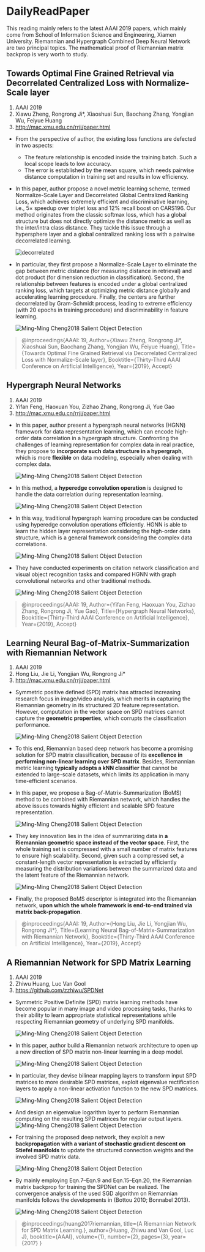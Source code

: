 # DailyReadPaper
This reading mainly refers to the latest AAAI 2019 papers, which 
mainly come from School of Information Science and Engineering, Xiamen University.
Riemannian and Hypergraph Combined Deep Neural Network are two principal topics.
The mathematical proof of Riemannian matrix backprop is very worth to study.
## Towards Optimal Fine Grained Retrieval via Decorrelated Centralized Loss with Normalize-Scale layer
1. AAAI 2019
2. Xiawu Zheng, Rongrong Ji*, Xiaoshuai Sun, Baochang Zhang, Yongjian Wu, Feiyue Huang
3. http://mac.xmu.edu.cn/rrji/paper.html

- From the perspective of author, the existing loss functions are defected in two aspects: 
    + The feature relationship is encoded inside the training batch.
Such a local scope leads to low accuracy. 
    + The error is established by the mean square, which needs pairwise distance computation in training set and results in low efficiency.


- In this paper, author propose a novel metric learning scheme,
termed Normalize-Scale Layer and Decorrelated Global Centralized Ranking Loss, which achieves extremely efficient
and discriminative learning, i.e., 5× speedup over triplet loss
and 12% recall boost on CARS196. Our method originates
from the classic softmax loss, which has a global structure
but does not directly optimize the distance metric as well as
the inter/intra class distance. They tackle this issue through a
hypersphere layer and a global centralized ranking loss with a
pairwise decorrelated learning. 

    ![decorrelated](Pictures/2.png)
    
- In particular, they first propose a Normalize-Scale Layer to eliminate the gap between metric
distance (for measuring distance in retrieval) and dot product (for dimension reduction in classification). Second, the
relationship between features is encoded under a global centralized ranking loss, which targets at optimizing metric distance globally and accelerating learning procedure. Finally,
the centers are further decorrelated by Gram-Schmidt process, leading to extreme efficiency (with 20 epochs in training procedure) and discriminability in feature learning. 

    ![Ming-Ming Cheng2018 Salient Object Detection](Pictures/1.png)
    
>@inproceedings{AAAI: 19, Author={Xiawu Zheng, Rongrong Ji*, Xiaoshuai Sun, Baochang Zhang, Yongjian Wu, Feiyue Huang},
Title={Towards Optimal Fine Grained Retrieval via Decorrelated Centralized Loss with Normalize-Scale layer},
Booktitle={Thirty-Third AAAI Conference on Artificial Intelligence},
Year={2019}, Accept}

## Hypergraph Neural Networks
1. AAAI 2019
2. Yifan Feng, Haoxuan You, Zizhao Zhang, Rongrong Ji, Yue Gao
3. http://mac.xmu.edu.cn/rrji/paper.html

- In this paper, author present a hypergraph neural networks (HGNN) framework for data representation learning, which
can encode high-order data correlation in a hypergraph structure. Confronting the challenges of learning representation
for complex data in real practice, they propose to **incorporate such data structure in a hypergraph**, which is more **flexible** on data modeling, especially when dealing with complex
data. 

    ![Ming-Ming Cheng2018 Salient Object Detection](Pictures/3.png)
    
- In this method, a **hyperedge convolution operation** is designed to handle the data correlation during representation
learning. 

    ![Ming-Ming Cheng2018 Salient Object Detection](Pictures/4.png)
    
- In this way, traditional hypergraph learning procedure can be conducted using 
hyperedge convolution operations efficiently. 
HGNN is able to learn the hidden layer representation considering the high-order data structure, which
is a general framework considering the complex data correlations.

    ![Ming-Ming Cheng2018 Salient Object Detection](Pictures/5.png)
    
- They have conducted experiments on citation network classification and visual 
object recognition tasks and compared HGNN with graph convolutional networks and other
traditional methods. 

    ![Ming-Ming Cheng2018 Salient Object Detection](Pictures/6.png)
    
>@inproceedings{AAAI: 19,
 Author={Yifan Feng, Haoxuan You, Zizhao Zhang, Rongrong Ji, Yue Gao},
Title={Hypergraph Neural Networks},
Booktitle={Thirty-Third AAAI Conference on Artificial Intelligence},
Year={2019}, Accept}

## Learning Neural Bag-of-Matrix-Summarization with Riemannian Network
1. AAAI 2019
2. Hong Liu, Jie Li, Yongjian Wu, Rongrong Ji*
3. http://mac.xmu.edu.cn/rrji/paper.html

- Symmetric positive defined (SPD) matrix has attracted increasing research focus in image/video analysis, which merits in capturing the Riemannian geometry in its structured 2D
feature representation. However, computation in the vector
space on SPD matrices cannot capture the **geometric properties**, which corrupts the classification performance. 

    ![Ming-Ming Cheng2018 Salient Object Detection](Pictures/9.png)
    
- To this end, Riemannian based deep network has become a promising solution for SPD matrix classification, 
because of its **excellence in performing non-linear learning over SPD matrix**.
Besides, Riemannian metric learning **typically adopts a
kNN classifier** that cannot be extended to large-scale datasets,
which limits its application in many time-efficient scenarios.
- In this paper, we propose a Bag-of-Matrix-Summarization (BoMS) method to be combined with Riemannian network,
which handles the above issues towards highly efficient and
scalable SPD feature representation. 

    ![Ming-Ming Cheng2018 Salient Object Detection](Pictures/8.png)

- They key innovation lies in the idea of summarizing data 
in **a Riemannian geometric space instead of the vector space**.
First, the whole training set is compressed with a small number of matrix features
to ensure high scalability. Second, given such a compressed
set, a constant-length vector representation is extracted by
efficiently measuring the distribution variations between the
summarized data and the latent feature of the Riemannian
network. 

    ![Ming-Ming Cheng2018 Salient Object Detection](Pictures/10.png)
    
- Finally, the proposed BoMS descriptor is integrated
into the Riemannian network, **upon which the whole framework is end-to-end trained via matrix back-propagation**.

>@inproceedings{AAAI: 19,
 Author={Hong Liu, Jie Li, Yongjian Wu, Rongrong Ji*},
Title={Learning Neural Bag-of-Matrix-Summarization with Riemannian Network},
Booktitle={Thirty-Third AAAI Conference on Artificial Intelligence},
Year={2019}, Accept}

## A Riemannian Network for SPD Matrix Learning
1. AAAI 2019
2. Zhiwu Huang, Luc Van Gool
3. https://github.com/zzhiwu/SPDNet

- Symmetric Positive Definite (SPD) matrix learning methods
have become popular in many image and video processing
tasks, thanks to their ability to learn appropriate statistical
representations while respecting Riemannian geometry of underlying SPD manifolds. 

    ![Ming-Ming Cheng2018 Salient Object Detection](Pictures/13.png)
    
- In this paper, author build a Riemannian network architecture to open up a new direction of SPD matrix non-linear learning in a deep model.

    ![Ming-Ming Cheng2018 Salient Object Detection](Pictures/11.png)
    
- In particular, they devise bilinear mapping layers to transform input SPD matrices
to more desirable SPD matrices, exploit eigenvalue rectification layers to apply a non-linear activation function to the
new SPD matrices.

    ![Ming-Ming Cheng2018 Salient Object Detection](Pictures/14.png)

- And design an eigenvalue logarithm layer
to perform Riemannian computing on the resulting SPD matrices for regular output layers.
    ![Ming-Ming Cheng2018 Salient Object Detection](Pictures/12.png)
    
- For training the proposed deep network, they exploit a new 
**backpropagation with a variant of stochastic gradient descent on Stiefel manifolds** to update the
structured connection weights and the involved SPD matrix data. 

    ![Ming-Ming Cheng2018 Salient Object Detection](Pictures/15.png)

- By mainly employing Eqn.7–Eqn.9 and Eqn.15–Eqn.20, 
the Riemannian matrix backprop for training the SPDNet
can be realized. The convergence analysis of the used SGD
algorithm on Riemannian manifolds follows the developments in (Bottou 2010; Bonnabel 2013).   

    ![Ming-Ming Cheng2018 Salient Object Detection](Pictures/16.png)
    
>@inproceedings{huang2017riemannian,
  title={A Riemannian Network for SPD Matrix Learning.},
  author={Huang, Zhiwu and Van Gool, Luc J},
  booktitle={AAAI},
  volume={1},
  number={2},
  pages={3},
  year={2017}
}

